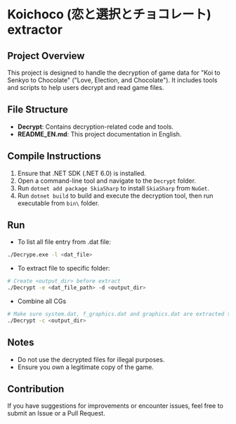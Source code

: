 # Koichoco (恋と選択とチョコレート) extractor

## Project Overview

This project is designed to handle the decryption of game data for "Koi to Senkyo to Chocolate" ("Love, Election, and Chocolate"). It includes tools and scripts to help users decrypt and read game files.

## File Structure

- **Decrypt**: Contains decryption-related code and tools.
- **README_EN.md**: This project documentation in English.

## Compile Instructions

1. Ensure that .NET SDK (.NET 6.0) is installed.
2. Open a command-line tool and navigate to the `Decrypt` folder.
3. Run `dotnet add package SkiaSharp` to install `SkiaSharp` from `NuGet`.
4. Run `dotnet build` to build and execute the decryption tool, then run executable from `bin\` folder.

## Run

- To list all file entry from .dat file:

```bash
./Decrype.exe -l <dat_file>
```

- To extract file to specific folder:

```bash
# Create <output_dir> before extract
./Decrypt -e <dat_file_path> -d <output_dir>
```

- Combine all CGs

```bash
# Make sure system.dat, f_graphics.dat and graphics.dat are extracted to same folder.
./Decrypt -c <output_dir>
```

## Notes

- Do not use the decrypted files for illegal purposes.
- Ensure you own a legitimate copy of the game.

## Contribution

If you have suggestions for improvements or encounter issues, feel free to submit an Issue or a Pull Request.

